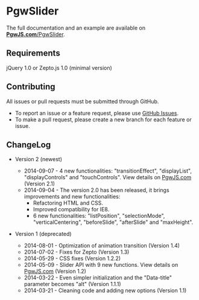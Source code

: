 PgwSlider
=========

The full documentation and an example are available on [**PgwJS.com**/PgwSlider](http://pgwjs.com/pgwslider/).


Requirements
---------

jQuery 1.0 or Zepto.js 1.0 (minimal version)


Contributing
---------

All issues or pull requests must be submitted through GitHub.

* To report an issue or a feature request, please use [GitHub Issues](https://github.com/Pagawa/PgwSlider/issues).
* To make a pull request, please create a new branch for each feature or issue.


ChangeLog
---------

* Version 2 (newest)
    * 2014-09-07 - 4 new functionalities: "transitionEffect", "displayList", "displayControls" and "touchControls". View details on [PgwJS.com](http://pgwjs.com/pgwslider/#documentation) (Version 2.1)
    * 2014-09-04 - The version 2.0 has been released, it brings improvements and new functionalities:
        - Refactoring HTML and CSS.
        - Improved compatibility for IE8.
        - 6 new functionalities: "listPosition", "selectionMode", "verticalCentering", "beforeSlide", "afterSlide" and "maxHeight".

* Version 1 (deprecated)
    * 2014-08-01 - Optimization of animation transition (Version 1.4)
    * 2014-07-02 - Fixes for Zepto (Version 1.3)
    * 2014-05-29 - CSS fixes (Version 1.2.2)
    * 2014-05-09 - Slider API with 9 new functions. View details on [PgwJS.com](http://pgwjs.com/pgwslider/) (Version 1.2)
    * 2014-03-22 - Even simpler initialization and the "Data-title" parameter becomes "alt" (Version 1.1.1)
    * 2014-03-21 - Cleaning code and adding new options (Version 1.1)
